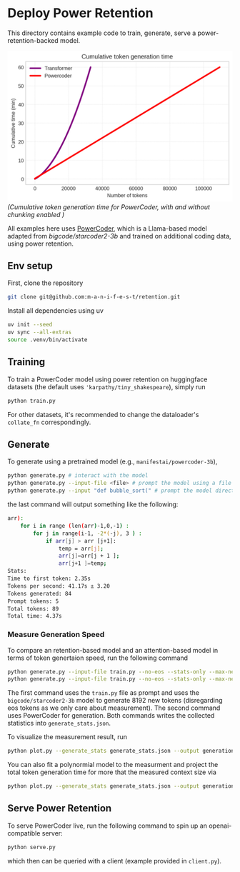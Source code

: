 
# Deploy Power Retention

This directory contains example code to train, generate, serve a power-retention-backed model.

![generation](./generation_time.png)
*(Cumulative token generation time for PowerCoder, with and without chunking enabled )*

All examples here uses [PowerCoder](https://huggingface.co/manifestai/powercoder-3b), which is a Llama-based model adapted from *bigcode/starcoder2-3b* and trained on additional coding data, using power retention.


## Env setup

First, clone the repository

```bash
git clone git@github.com:m-a-n-i-f-e-s-t/retention.git
```

Install all dependencies using uv
```bash
uv init --seed
uv sync --all-extras
source .venv/bin/activate
```

## Training

To train a PowerCoder model using power retention on huggingface datasets (the default uses `'karpathy/tiny_shakespeare`), simply run

```bash
python train.py
```

For other datasets, it's recommended to change the dataloader's `collate_fn` correspondingly.

## Generate

To generate using a pretrained model (e.g., `manifestai/powercoder-3b`), 

```bash
python generate.py # interact with the model
python generate.py --input-file <file> # prompt the model using a file
python generate.py --input "def bubble_sort(" # prompt the model directly
```

the last command will output something like the following:

```bash
arr):
    for i in range (len(arr)-1,0,-1) :
        for j in range(i-1, -2*(-j), 3 ) :
            if arr[j] > arr [j+1]:
                temp = arr[j]; 
                arr[j]=arr[j + 1 ];  
                arr[j+1 ]=temp;
Stats:
Time to first token: 2.35s
Tokens per second: 41.17s ± 3.20
Tokens generated: 84
Prompt tokens: 5
Total tokens: 89
Total time: 4.37s
```

### Measure Generation Speed

To compare an retention-based model and an attention-based model in terms of token genertaion speed, run the following command

```bash
python generate.py --input-file train.py --no-eos --stats-only --max-new-tokens 8192 --model bigcode/starcoder2-3b
python generate.py --input-file train.py --no-eos --stats-only --max-new-tokens 8192 --model --switch-over-seq-len 1024
```
The first command uses the `train.py` file as prompt and uses the `bigcode/starcoder2-3b` model to generate 8192 new tokens (disregarding eos tokens as we only care about measurement). The second command uses PowerCoder for generation. Both commands writes the collected statistics into `generate_stats.json`.

To visualize the measurement result, run

```bash
python plot.py --generate_stats generate_stats.json --output generation_time.png
```

You can also fit a polynormial model to the measurment and project the total token generation time for more that the measured context size via

```bash
python plot.py --generate_stats generate_stats.json --output generation_time.png --extend 100000
```


## Serve Power Retention

To serve PowerCoder live, run the following command to spin up an openai-compatible server:

```bash
python serve.py
```

which then can be queried with a client (example provided in `client.py`).
